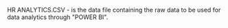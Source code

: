 HR ANALYTICS.CSV - is the data file containing the raw data to be used for data analytics through "POWER BI".

